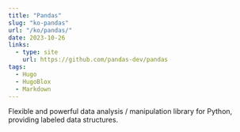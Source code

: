 ```yaml
---
title: "Pandas"
slug: "ko-pandas"
url: "/ko/pandas/"
date: 2023-10-26
links:
  - type: site
    url: https://github.com/pandas-dev/pandas
tags:
  - Hugo
  - HugoBlox
  - Markdown
---
```


Flexible and powerful data analysis / manipulation library for Python, providing labeled data structures.

<!--more-->
